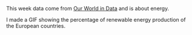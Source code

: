 This week data come from [Our World in Data](https://ourworldindata.org/explorers/energy) and is about energy. 

I made a GIF showing the percentage of renewable energy production of the European countries. 

